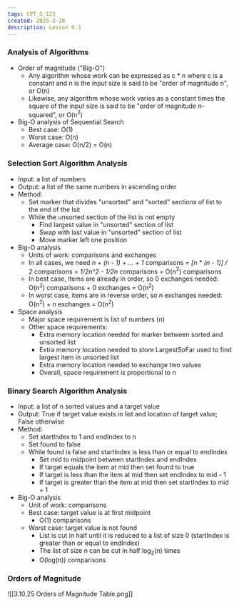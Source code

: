 ```yaml
---
tags: CPT_S_122
created: 2025-3-10
description: Lesson 9.3
---
```


### Analysis of Algorithms

- Order of magnitude ("Big-O")
	- Any algorithm whose work can be expressed as c \* n where c is a constant and n is the input size is said to be "order of magnitude n", or O(n)
	- Likewise, any algorithm whose work varies as a constant times the square of the input size is said to be "order of magnitude n-squared", or O(n$^2$)
- Big-O analysis of Sequential Search
	- Best case: O(1)
	- Worst case: O(n)
	- Average case: O(n/2) = O(n)

### Selection Sort Algorithm Analysis

- Input: a list of numbers
- Output: a list of the same numbers in ascending order
- Method:
	- Set marker that divides "unsorted" and "sorted" sections of list to the end of the lsit
	- While the unsorted section of the list is not empty
		- Find largest value in "unsorted" section of list
		- Swap with last value in "unsorted" section of list
		- Move marker left one position
- Big-O analysis
	- Units of work: comparisons and exchanges
	- In all cases, we need *n + (n - 1) + ... + 1* comparisons = *\[n * (n - 1)] / 2* comparisons = *1/2n^2 - 1/2n* comparisons = O(n$^2$) comparisons
	- In best case, items are already in order, so 0 exchanges needed: O(n$^2$) comparisons + 0 exchanges = O(n$^2$)
	- In worst case, items are in reverse order, so *n* exchanges needed: O(n$^2$) + *n* exchanges = O(n$^2$)
- Space analysis
	- Major space requirement is list of numbers (n)
	- Other space requirements:
		- Extra memory location needed for marker between sorted and unsorted list
		- Extra memory location needed to store LargestSoFar used to find largest item in unsorted list
		- Extra memory location needed to exchange two values
		- Overall, space requirement is proportional to n

### Binary Search Algorithm Analysis

- Input: a list of n sorted values and a target value
- Output: True if target value exists in list and location of target value; False otherwise
- Method:
	- Set startIndex to 1 and endIndex to n
	- Set found to false
	- While found is false and startIndex is less than or equal to endIndex
		- Set mid to midpoint between startIndex and endIndex
		- If target equals the item at mid then set found to true
		- If target is less than the item at mid then set endIndex to mid - 1
		- If target is greater than the item at mid then set startIndex to mid + 1
- Big-O analysis
	- Unit of work: comparisons
	- Best case: target value is at first midpoint
		- O(1) comparisons
	- Worst case: target value is not found
		- List is cut in half until it is reduced to a list of size 0 (startIndex is greater than or equal to endIndex)
		- The list of size n can be cut in half $\log_2(n)$ times
		- O(log(n)) comparisons

### Orders of Magnitude

![[3.10.25 Orders of Magnitude Table.png]]